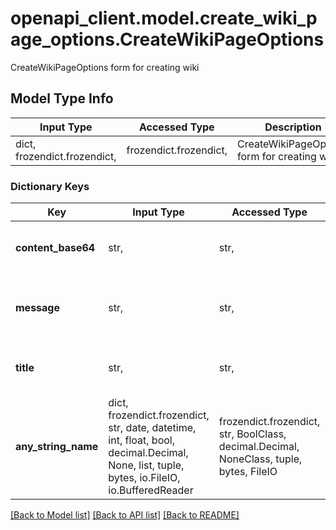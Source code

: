 # openapi_client.model.create_wiki_page_options.CreateWikiPageOptions

CreateWikiPageOptions form for creating wiki

## Model Type Info
Input Type | Accessed Type | Description | Notes
------------ | ------------- | ------------- | -------------
dict, frozendict.frozendict,  | frozendict.frozendict,  | CreateWikiPageOptions form for creating wiki | 

### Dictionary Keys
Key | Input Type | Accessed Type | Description | Notes
------------ | ------------- | ------------- | ------------- | -------------
**content_base64** | str,  | str,  | content must be base64 encoded | [optional] 
**message** | str,  | str,  | optional commit message summarizing the change | [optional] 
**title** | str,  | str,  | page title. leave empty to keep unchanged | [optional] 
**any_string_name** | dict, frozendict.frozendict, str, date, datetime, int, float, bool, decimal.Decimal, None, list, tuple, bytes, io.FileIO, io.BufferedReader | frozendict.frozendict, str, BoolClass, decimal.Decimal, NoneClass, tuple, bytes, FileIO | any string name can be used but the value must be the correct type | [optional]

[[Back to Model list]](../../README.md#documentation-for-models) [[Back to API list]](../../README.md#documentation-for-api-endpoints) [[Back to README]](../../README.md)

